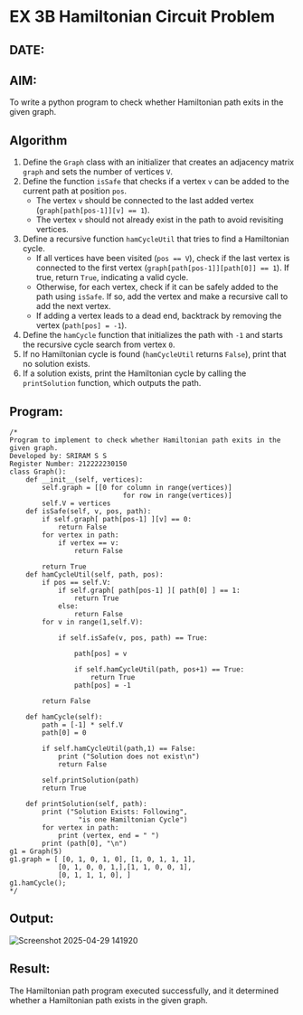 # EX 3B Hamiltonian Circuit Problem
## DATE:
## AIM:
To write a python program to check whether Hamiltonian path exits in the given graph.

## Algorithm

1. Define the `Graph` class with an initializer that creates an adjacency matrix `graph` and sets the number of vertices `V`.  
2. Define the function `isSafe` that checks if a vertex `v` can be added to the current path at position `pos`.  
   - The vertex `v` should be connected to the last added vertex (`graph[path[pos-1]][v] == 1`).  
   - The vertex `v` should not already exist in the path to avoid revisiting vertices.  
3. Define a recursive function `hamCycleUtil` that tries to find a Hamiltonian cycle.  
   - If all vertices have been visited (`pos == V`), check if the last vertex is connected to the first vertex (`graph[path[pos-1]][path[0]] == 1`). If true, return `True`, indicating a valid cycle.  
   - Otherwise, for each vertex, check if it can be safely added to the path using `isSafe`. If so, add the vertex and make a recursive call to add the next vertex.  
   - If adding a vertex leads to a dead end, backtrack by removing the vertex (`path[pos] = -1`).  
4. Define the `hamCycle` function that initializes the path with `-1` and starts the recursive cycle search from vertex `0`.  
5. If no Hamiltonian cycle is found (`hamCycleUtil` returns `False`), print that no solution exists.  
6. If a solution exists, print the Hamiltonian cycle by calling the `printSolution` function, which outputs the path.


## Program:
```
/*
Program to implement to check whether Hamiltonian path exits in the given graph.
Developed by: SRIRAM S S
Register Number: 212222230150
class Graph():
    def __init__(self, vertices):
        self.graph = [[0 for column in range(vertices)]
                            for row in range(vertices)]
        self.V = vertices
    def isSafe(self, v, pos, path):
        if self.graph[ path[pos-1] ][v] == 0:
            return False
        for vertex in path:
            if vertex == v:
                return False
 
        return True
    def hamCycleUtil(self, path, pos):
        if pos == self.V:
            if self.graph[ path[pos-1] ][ path[0] ] == 1:
                return True
            else:
                return False
        for v in range(1,self.V):
 
            if self.isSafe(v, pos, path) == True:
 
                path[pos] = v
 
                if self.hamCycleUtil(path, pos+1) == True:
                    return True
                path[pos] = -1
 
        return False
 
    def hamCycle(self):
        path = [-1] * self.V
        path[0] = 0
 
        if self.hamCycleUtil(path,1) == False:
            print ("Solution does not exist\n")
            return False
 
        self.printSolution(path)
        return True
 
    def printSolution(self, path):
        print ("Solution Exists: Following",
                 "is one Hamiltonian Cycle")
        for vertex in path:
            print (vertex, end = " ")
        print (path[0], "\n")
g1 = Graph(5)
g1.graph = [ [0, 1, 0, 1, 0], [1, 0, 1, 1, 1],
            [0, 1, 0, 0, 1,],[1, 1, 0, 0, 1],
            [0, 1, 1, 1, 0], ]
g1.hamCycle();
*/
```

## Output:
![Screenshot 2025-04-29 141920](https://github.com/user-attachments/assets/350efd59-9e23-42d4-9ed4-d783977d6e98)



## Result:
The Hamiltonian path program executed successfully, and it determined whether a Hamiltonian path exists in the given graph.
